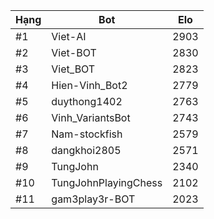 Hạng|Bot|Elo
---|---|---
#1|Viet-AI|2903
#2|Viet-BOT|2830
#3|Viet_BOT|2823
#4|Hien-Vinh_Bot2|2779
#5|duythong1402|2763
#6|Vinh_VariantsBot|2743
#7|Nam-stockfish|2579
#8|dangkhoi2805|2571
#9|TungJohn|2340
#10|TungJohnPlayingChess|2102
#11|gam3play3r-BOT|2023
